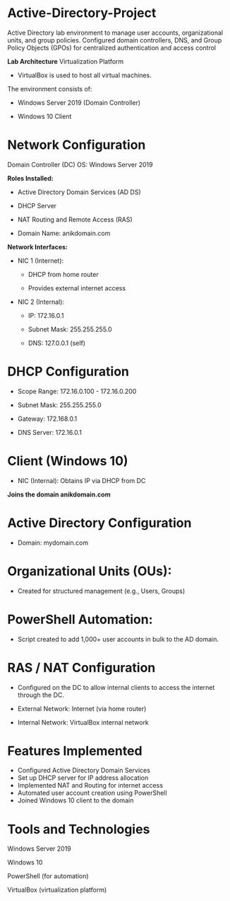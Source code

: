 # Active-Directory-Project
Active Directory lab environment to manage user accounts, organizational units, and group policies. Configured domain controllers, DNS, and Group Policy Objects (GPOs) for centralized authentication and access control

**Lab Architecture**
Virtualization Platform
-  VirtualBox is used to host all virtual machines.

The environment consists of:

  - Windows Server 2019 (Domain Controller)

  - Windows 10 Client

# Network Configuration
Domain Controller (DC)
OS: Windows Server 2019

**Roles Installed:**

  - Active Directory Domain Services (AD DS)

  - DHCP Server

  - NAT Routing and Remote Access (RAS)

  - Domain Name: anikdomain.com

**Network Interfaces:**

  - NIC 1 (Internet):

      - DHCP from home router

      - Provides external internet access

  - NIC 2 (Internal):

    - IP: 172.16.0.1

    - Subnet Mask: 255.255.255.0

    - DNS: 127.0.0.1 (self)

# DHCP Configuration 
  - Scope Range: 172.16.0.100 - 172.16.0.200
  
  - Subnet Mask: 255.255.255.0
    
  - Gateway: 172.168.0.1
    
  - DNS Server: 172.16.0.1

# Client (Windows 10)

  - NIC (Internal): Obtains IP via DHCP from DC

**Joins the domain anikdomain.com**

# Active Directory Configuration
  - Domain: mydomain.com

# Organizational Units (OUs):

  - Created for structured management (e.g., Users, Groups)

# PowerShell Automation:

  - Script created to add 1,000+ user accounts in bulk to the AD domain.

# RAS / NAT Configuration
  - Configured on the DC to allow internal clients to access the internet through the DC.

  - External Network: Internet (via home router)

  - Internal Network: VirtualBox internal network

# Features Implemented 
  - Configured Active Directory Domain Services
  - Set up DHCP server for IP address allocation
  - Implemented NAT and Routing for internet access
  - Automated user account creation using PowerShell
  - Joined Windows 10 client to the domain

# Tools and Technologies
Windows Server 2019

Windows 10

PowerShell (for automation)

VirtualBox (virtualization platform)



